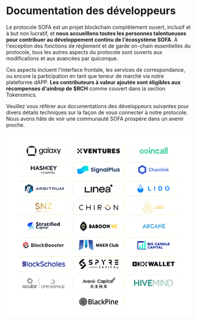 # Documentation des développeurs

Le protocole SOFA est un projet blockchain complètement ouvert, inclusif et à but non lucratif, et **nous accueillons toutes les personnes talentueuses pour contribuer au développement continu de l'écosystème SOFA**. À l'exception des fonctions de règlement et de garde on-chain essentielles du protocole, tous les autres aspects du protocole sont ouverts aux modifications et aux avancées par quiconque.

Ces aspects incluent l'interface frontale, les services de correspondance, ou encore la participation en tant que teneur de marché via notre plateforme dAPP. **Les contributeurs à valeur ajoutée sont éligibles aux récompenses d'airdrop de $RCH** comme couvert dans la section Tokenomics.

Veuillez vous référer aux documentations des développeurs suivantes pour divers détails techniques sur la façon de vous connecter à notre protocole. Nous avons hâte de voir une communauté SOFA prospère dans un avenir proche.

![](../../static/partners.jpg)